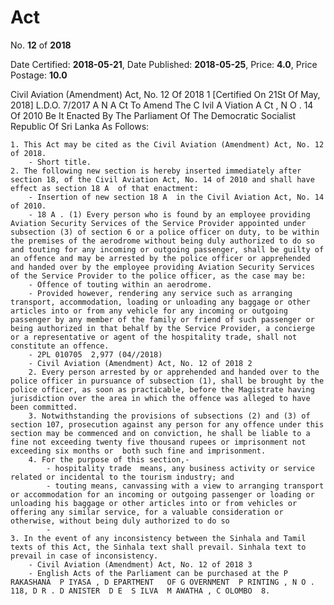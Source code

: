 # Act

No. **12** of **2018**

Date Certified: **2018-05-21**, Date Published: **2018-05-25**, Price: **4.0**, Price Postage: **10.0**

Civil Aviation (Amendment) Act, No. 12 Of 2018 1
[Certified On 21St Of May, 2018]
L.D.O. 7/2017
A N  A Ct   To   Amend   The  C Ivil  A Viation  A Ct , N O . 14  Of  2010
Be It Enacted By The Parliament Of The Democratic Socialist Republic Of Sri Lanka  As Follows:

    1. This Act may be cited as the Civil Aviation (Amendment) Act, No. 12 of 2018.
        - Short title.
    2. The following new section is hereby inserted immediately after section 18, of the Civil Aviation Act, No. 14 of 2010 and shall have effect as section 18 A  of that enactment:
        - Insertion of new section 18 A  in the Civil Aviation Act, No. 14 of 2010.
        - 18 A . (1) Every person who is found by an employee providing Aviation Security Services of the Service Provider appointed under subsection (3) of section 6 or a police officer on duty, to be within the premises of the aerodrome without being duly authorized to do so and touting for any incoming or outgoing passenger, shall be guilty of an offence and may be arrested by the police officer or apprehended and handed over by the employee providing Aviation Security Services of the Service Provider to the police officer, as the case may be:
        - Offence of touting within an aerodrome.
        - Provided however, rendering any service such as arranging transport, accommodation, loading or unloading any baggage or other articles into or from any vehicle for any incoming or outgoing passenger by any member of the family or friend of such passenger or being authorized in that behalf by the Service Provider, a concierge or a representative or agent of the hospitality trade, shall not constitute an offence.
        - 2PL 010705  2,977 (04//2018)
        - Civil Aviation (Amendment) Act, No. 12 of 2018 2
        2. Every person arrested by or apprehended and handed over to the police officer in pursuance of subsection (1), shall be brought by the police officer, as soon as practicable, before the Magistrate having jurisdiction over the area in which the offence was alleged to have been committed.
        3. Notwithstanding the provisions of subsections (2) and (3) of section 107, prosecution against any person for any offence under this section may be commenced and on conviction, he shall be liable to a fine not exceeding twenty five thousand rupees or imprisonment not exceeding six months or  both such fine and imprisonment.
        4. For the purpose of this section,-
            - hospitality trade  means, any business activity or service related or incidental to the tourism industry; and
            - touting means, canvassing with a view to arranging transport or accommodation for an incoming or outgoing passenger or loading or unloading his baggage or other articles into or from vehicles or offering any similar service, for a valuable consideration or otherwise, without being duly authorized to do so
            - 
    3. In the event of any inconsistency between the Sinhala and Tamil texts of this Act, the Sinhala text shall prevail. Sinhala text to prevail in case of inconsistency.
        - Civil Aviation (Amendment) Act, No. 12 of 2018 3
        - English Acts of the Parliament can be purchased at the P RAKASHANA  P IYASA , D EPARTMENT   OF G OVERNMENT  P RINTING , N O . 118, D R . D ANISTER  D E  S ILVA  M AWATHA , C OLOMBO  8.
